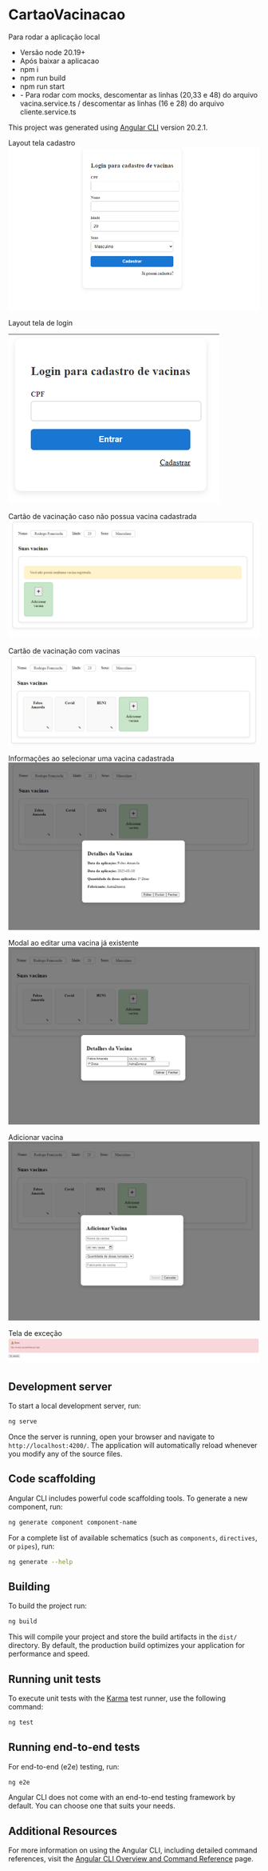 # CartaoVacinacao

Para rodar a aplicação local
- Versão node 20.19+
- Após baixar a aplicacao
- npm i
- npm run build
- npm run start
- *-* Para rodar com mocks, descomentar as linhas (20,33 e 48) do arquivo vacina.service.ts / descomentar as linhas (16 e 28) do arquivo cliente.service.ts

This project was generated using [Angular CLI](https://github.com/angular/angular-cli) version 20.2.1.


Layout tela cadastro
![alt text](image-1.png)

Layout tela de login

![alt text](image-2.png)

Cartão de vacinação caso não possua vacina cadastrada
![alt text](image-3.png)

Cartão de vacinação com vacinas
![alt text](image-5.png)

Informações ao selecionar uma vacina cadastrada
![alt text](image-6.png)

Modal ao editar uma vacina já existente
![alt text](image-7.png)

Adicionar vacina
![alt text](image-8.png)

Tela de exceção
![alt text](image-4.png)

## Development server

To start a local development server, run:

```bash
ng serve
```
Once the server is running, open your browser and navigate to `http://localhost:4200/`. The application will automatically reload whenever you modify any of the source files.

## Code scaffolding

Angular CLI includes powerful code scaffolding tools. To generate a new component, run:

```bash
ng generate component component-name
```

For a complete list of available schematics (such as `components`, `directives`, or `pipes`), run:

```bash
ng generate --help
```

## Building

To build the project run:

```bash
ng build
```

This will compile your project and store the build artifacts in the `dist/` directory. By default, the production build optimizes your application for performance and speed.

## Running unit tests

To execute unit tests with the [Karma](https://karma-runner.github.io) test runner, use the following command:

```bash
ng test
```

## Running end-to-end tests

For end-to-end (e2e) testing, run:

```bash
ng e2e
```

Angular CLI does not come with an end-to-end testing framework by default. You can choose one that suits your needs.

## Additional Resources

For more information on using the Angular CLI, including detailed command references, visit the [Angular CLI Overview and Command Reference](https://angular.dev/tools/cli) page.
